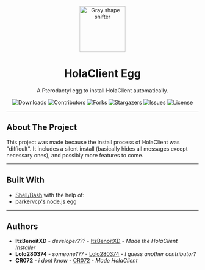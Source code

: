 <p align="center">
  <img src="https://media.discordapp.net/attachments/1082632266506850344/1108449684709703770/image.png" alt="Gray shape shifter" height="120" style="max-width: 100%;">
</p>
<h1 align="center" tabindex="-1" dir="auto">HolaClient Egg</h1>
<p align="center" dir="auto">A Pterodactyl egg to install HolaClient automatically.</p>
<p align="center">
  <img src="https://img.shields.io/github/downloads/ItzBenoitXD/holaclient-installer/total" alt="Downloads"> 
  <img src="https://img.shields.io/github/contributors/ItzBenoitXD/holaclient-installer?color=dark-green" alt="Contributors"> 
  <img src="https://img.shields.io/github/forks/ItzBenoitXD/holaclient-installer?style=social" alt="Forks"> 
  <img src="https://img.shields.io/github/stars/ItzBenoitXD/holaclient-installer?style=social" alt="Stargazers"> 
  <img src="https://img.shields.io/github/issues/ItzBenoitXD/holaclient-installer" alt="Issues"> 
  <img src="https://img.shields.io/github/license/ItzBenoitXD/holaclient-installer" alt="License">
</p>

---

## About The Project

This project was made because the install process of HolaClient was "difficult". It includes a silent install (basically hides all messages except necessary ones), and possibly more features to come.

---

## Built With

* [Shell/Bash](https://www.gnu.org/software/bash/)
with the help of:
* [parkervcp's node.js egg](https://github.com/parkervcp/eggs/tree/master/generic/nodejs)

---

## Authors

* **ItzBenoitXD** - *developer???* - [ItzBenoitXD](https://github.com/ItzBenoitXD) - *Made the HolaClient Installer*
* **Lolo280374** - *someone???* - [Lolo280374](https://github.com/Lolo280374) - *I guess another contributor?*
* **CR072** - *i dont know* - [CR072](https://github.com/CR072) - *Made HolaClient*